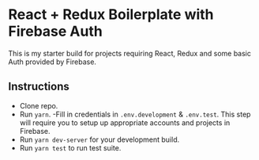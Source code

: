 # React + Redux Boilerplate with Firebase Auth

This is my starter build for projects requiring React, Redux and some basic Auth provided by Firebase.

## Instructions

- Clone repo.
- Run `yarn`.
-Fill in credentials in `.env.development` & `.env.test`. This step will require you to setup up appropriate accounts and projects in Firebase.
- Run `yarn dev-server` for your development build.
- Run `yarn test` to run test suite.